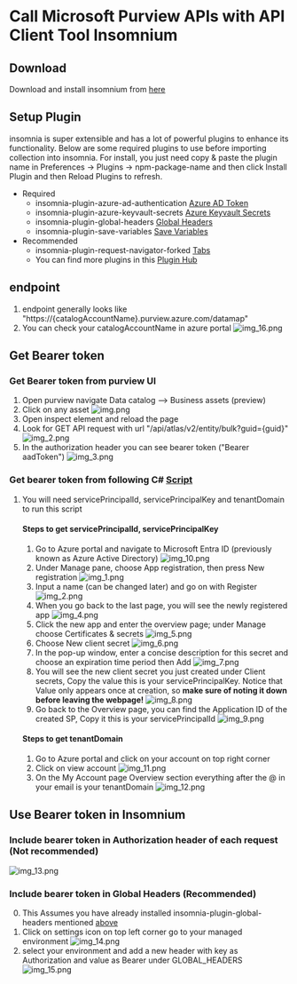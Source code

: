 # Call Microsoft Purview APIs with API Client Tool Insomnium

## Download
Download and install insomnium from [here](https://github.com/ArchGPT/insomnium?tab=readme-ov-file)

## Setup Plugin
insomnia is super extensible and has a lot of powerful plugins to enhance its functionality. Below are some required plugins to use before importing collection into insomnia. For install, you just need copy & paste the plugin name in Preferences -> Plugins -> npm-package-name and then click Install Plugin and then Reload Plugins to refresh.

- Required
    - insomnia-plugin-azure-ad-authentication [Azure AD Token](https://insomnia.rest/plugins/insomnia-plugin-azure-ad-authentication)
    - insomnia-plugin-azure-keyvault-secrets [Azure Keyvault Secrets](https://insomnia.rest/plugins/insomnia-plugin-azure-keyvault-secrets)
      <a name="insomnia-plugin-global-headers-reference"></a>
    - insomnia-plugin-global-headers [Global Headers](https://insomnia.rest/plugins/insomnia-plugin-global-headers)
    - insomnia-plugin-save-variables [Save Variables](https://insomnia.rest/plugins/insomnia-plugin-save-variables)
- Recommended
    - insomnia-plugin-request-navigator-forked [Tabs](https://insomnia.rest/plugins/insomnia-plugin-request-navigator-forked)
    - You can find more plugins in this [Plugin Hub](https://insomnia.rest/plugins)

## endpoint
1. endpoint generally looks like "https://{catalogAccountName}.purview.azure.com/datamap"
2. You can check your catalogAccountName in azure portal 
![img_16.png](images/img_16.png)

## Get Bearer token

### Get Bearer token from purview UI
1. Open purview navigate Data catalog --> Business assets (preview)
2. Click on any asset
![img.png](images/img_17.png)
3. Open inspect element and reload the page
4. Look for GET API request with url "/api/atlas/v2/entity/bulk?guid={guid}"
![img_2.png](images/img_19.png)
5. In the authorization header you can see bearer token ("Bearer aadToken")
![img_3.png](images/img_18.png)

### Get bearer token from following C# [Script](./src/BearerTokenGenerator.cs)
1. You will need servicePrincipalId, servicePrincipalKey and tenantDomain to run this script
    #### Steps to get servicePrincipalId, servicePrincipalKey
    1. Go to Azure portal and navigate to Microsoft Entra ID (previously known as Azure Active Directory)
   ![img_10.png](images/img_10.png)
   2. Under Manage pane, choose App registration, then press New registration
   ![img_1.png](images/img_1.png)
   3. Input a name (can be changed later) and go on with Register
   ![img_2.png](images/img_2.png)
   4. When you go back to the last page, you will see the newly registered app
   ![img_4.png](images/img_4.png)
   5. Click the new app and enter the overview page; under Manage choose Certificates & secrets
![img_5.png](images/img_5.png)
   6. Choose New client secret
![img_6.png](images/img_6.png)
   7. In the pop-up window, enter a concise description for this secret and choose an expiration time period then Add
![img_7.png](images/img_7.png)
   8. You will see the new client secret you just created under Client secrets, Copy the value this is your 
   servicePrincipalKey. Notice that Value only appears once at creation, so **make sure of noting it down before leaving the webpage!**
   ![img_8.png](images/img_8.png)
   9. Go back to the Overview page, you can find the Application ID of the created SP, Copy it this is your servicePrincipalId
   ![img_9.png](images/img_9.png)
   
    #### Steps to get tenantDomain
    1. Go to Azure portal and click on your account on top right corner
   2. Click on view account
   ![img_11.png](images/img_11.png)
   3. On the My Account page Overview section everything after the @ in your email is your tenantDomain
   ![img_12.png](images/img_12.png)

## Use Bearer token in Insomnium

### Include bearer token in Authorization header of each request (Not recommended)
![img_13.png](images/img_13.png)

### Include bearer token in Global Headers (Recommended)
0. This Assumes you have already installed insomnia-plugin-global-headers mentioned [above](#insomnia-plugin-global-headers-reference)
1. Click on settings icon on top left corner go to your managed environment
![img_14.png](images/img_14.png)
2. select your environment and add a new header with key as Authorization and value as Bearer <your bearer token> under GLOBAL_HEADERS
![img_15.png](images/img_15.png)


